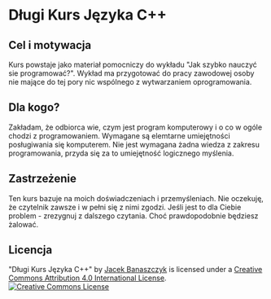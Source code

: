 # Długi Kurs Języka C++

## Cel i motywacja

Kurs powstaje jako materiał pomocniczy do wykładu "Jak szybko nauczyć sie programować?". Wykład ma przygotować do pracy zawodowej osoby nie mające do tej pory nic wspólnego z wytwarzaniem oprogramowania.

## Dla kogo?

Zakładam, że odbiorca wie, czym jest program komputerowy i o co w ogóle chodzi z programowaniem. Wymagane są elemtarne umiejętności posługiwania się komputerem. Nie jest wymagana żadna wiedza z zakresu programowania, przyda się za to umiejętność logicznego myślenia.

## Zastrzeżenie

Ten kurs bazuje na moich doświadczeniach i przemyśleniach. Nie oczekuję, że czytelnik zawsze i w pełni się z nimi zgodzi. Jeśli jest to dla Ciebie problem - zrezygnuj z dalszego czytania. Choć prawdopodobnie będziesz żalować.

## Licencja

<span xmlns:dct="http://purl.org/dc/terms/" property="dct:title">"Długi Kurs Języka C++"</span> by <a xmlns:cc="http://creativecommons.org/ns#" href="https://github.com/jbanaszczyk" property="cc:attributionName" rel="cc:attributionURL">Jacek Banaszczyk</a> is licensed under a <a rel="license" href="http://creativecommons.org/licenses/by/4.0/">Creative Commons Attribution 4.0 International License</a>.
<br />
<a rel="license" href="http://creativecommons.org/licenses/by/4.0/"><img alt="Creative Commons License" style="border-width:0" src="https://i.creativecommons.org/l/by/4.0/88x31.png" /></a>
